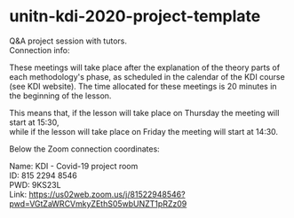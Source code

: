 # unitn-kdi-2020-project-template




Q&A project session with tutors.\
Connection info:

These meetings will take place after the explanation of the theory parts of each methodology's phase, as scheduled in the calendar of the KDI course (see KDI website). The time allocated for these meetings is 20 minutes in the beginning of the lesson.

This means that, if the lesson will take place on Thursday the meeting will start at 15:30,\
while if the lesson will take place on Friday the meeting will start at 14:30.

Below the Zoom connection coordinates:

Name: KDI - Covid-19 project room\
ID: 815 2294 8546 \
PWD: 9KS23L\
Link: https://us02web.zoom.us/j/81522948546?pwd=VGtZaWRCVmkyZEthS05wbUNZT1pRZz09

